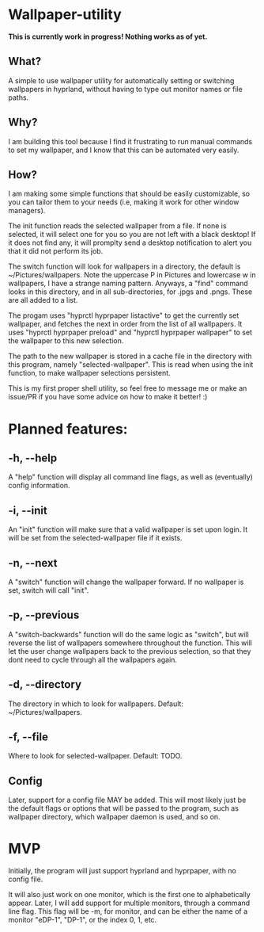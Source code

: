 # Wallpaper-utility

**This is currently work in progress! Nothing works as of yet.**

## What?
A simple to use wallpaper utility for automatically setting or switching wallpapers
in hyprland, without having to type out monitor names or file paths.

## Why?
I am building this tool because I find it frustrating to run manual commands
to set my wallpaper, and I know that this can be automated very easily.

## How?
I am making some simple functions that should be easily customizable,
so you can tailor them to your needs (i.e, making it work for other window managers).

The init function reads the selected wallpaper from a file. If none is
selected, it will select one for you so you are not left with a black desktop!
If it does not find any, it will promplty send a desktop notification to alert
you that it did not perform its job.

The switch function will look for wallpapers in a directory, the default is
~/Pictures/wallpapers. Note the uppercase P in Pictures and lowercase
w in wallpapers, I have a strange naming pattern.
Anyways, a "find" command looks in this directory, and in all 
sub-directories, for .jpgs and .pngs. These are all added to a list.

The progam uses "hyprctl hyprpaper listactive" to get the currently
set wallpaper, and fetches the next in order from the list of all
wallpapers. It uses "hyprctl hyprpaper preload" and 
"hyprctl hyprpaper wallpaper" to set the wallpaper to this new selection.

The path to the new wallpaper is stored in a cache file in the directory
with this program, namely "selected-wallpaper".
This is read when using the init function, to make wallpaper selections persistent.

This is my first proper shell utility, so feel free to message me or make an issue/PR
if you have some advice on how to make it better! :)

# Planned features:

## -h, --help
A "help" function will display all command line flags,
as well as (eventually) config information.

## -i, --init
An "init" function will make sure that a valid wallpaper is set upon login.
It will be set from the selected-wallpaper file if it exists.

## -n, --next
A "switch" function will change the wallpaper forward. If no wallpaper is set,
switch will call "init".

## -p, --previous
A "switch-backwards" function will do the same logic as "switch", but will
reverse the list of wallpapers somewhere throughout the function.
This will let the user change wallpapers back to the previous selection, so
that they dont need to cycle through all the wallpapers again.

## -d, --directory
The directory in which to look for wallpapers.
Default: ~/Pictures/wallpapers.

## -f, --file
Where to look for selected-wallpaper.
Default: TODO.

## Config
Later, support for a config file MAY be added. 
This will most likely just be the default flags or options that will be passed
to the program, such as wallpaper directory, which wallpaper daemon is used,
and so on.

# MVP
Initially, the program will just support hyprland and hyprpaper, with no config file.

It will also just work on one monitor, which is the first one to alphabetically appear.
Later, I will add support for multiple monitors, through a command line flag.
This flag will be -m, for monitor, and can be either the name of a monitor "eDP-1", "DP-1",
or the index 0, 1, etc.

